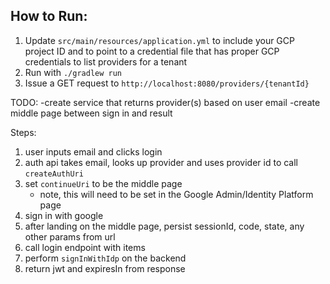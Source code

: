 ## How to Run:

1. Update `src/main/resources/application.yml` to include your GCP project ID and to point to a credential file that has proper GCP credentials to list providers for a tenant
2. Run with `./gradlew run`
3. Issue a GET request to `http://localhost:8080/providers/{tenantId}`

TODO:
-create service that returns provider(s) based on user email
-create middle page between sign in and result


Steps:
1. user inputs email and clicks login
2. auth api takes email, looks up provider and uses provider id to call `createAuthUri`
3. set `continueUri` to be the middle page
    - note, this will need to be set in the Google Admin/Identity Platform page
4. sign in with google
5. after landing on the middle page, persist sessionId, code, state, any other params from url
6. call login endpoint with items
7. perform `signInWithIdp` on the backend
8. return jwt and expiresIn from  response